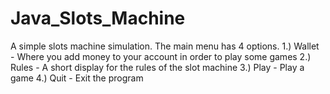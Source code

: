# Java_Slots_Machine

A simple slots machine simulation. The main menu has 4 options.
1.) Wallet - Where you add money to your account in order to play some games
2.) Rules - A short display for the rules of the slot machine
3.) Play - Play a game 
4.) Quit - Exit the program
